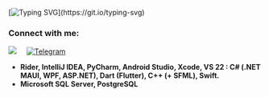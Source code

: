
[![Typing SVG](https://readme-typing-svg.demolab.com?font=Fira+Code&pause=1000&color=0000B3&width=435&lines=Hey%2C+have+a+nice+day!)](https://git.io/typing-svg)

### Connect with me:
<a href="mailto:nika.ulasik@gmail.com?subject=Hello%20Ileri,%20From%20Github"><img src="https://img.shields.io/badge/gmail-%23D14836.svg?&style=for-the-badge&logo=gmail&logoColor=white" /></a>&nbsp;&nbsp;&nbsp;&nbsp;
<a href="https://telegram.me/nikyn4ik"><img alt="Telegram" src="https://img.shields.io/badge/Telegram-2CA5E0?logo=telegram&logoColor=white" /></a>


-  **Rider, IntelliJ IDEA, PyCharm, Android Studio, Xcode, VS 22 : C# (.NET MAUI, WPF, ASP.NET), Dart (Flutter), C++ (+ SFML), Swift.**
-  **Microsoft SQL Server, PostgreSQL**
